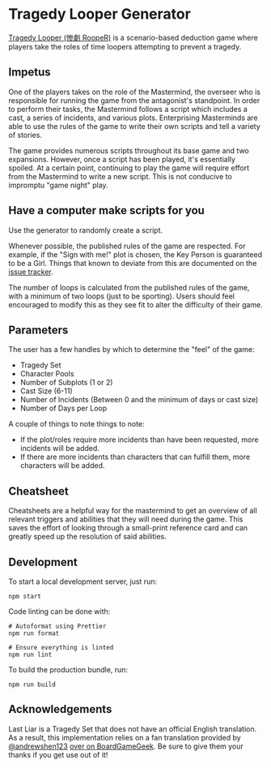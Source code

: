 # Tragedy Looper Generator

[Tragedy Looper (惨劇 RoopeR)](https://boardgamegeek.com/boardgame/148319/tragedy-looper)
is a scenario-based deduction game where players take the roles of time
loopers attempting to prevent a tragedy.

## Impetus

One of the players takes on the role of the Mastermind, the overseer who is
responsible for running the game from the antagonist's standpoint. In order
to perform their tasks, the Mastermind follows a script which includes a
cast, a series of incidents, and various plots. Enterprising Masterminds are
able to use the rules of the game to write their own scripts and tell a
variety of stories.

The game provides numerous scripts throughout its base game and two expansions.
However, once a script has been played, it's essentially spoiled. At a
certain point, continuing to play the game will require effort from the
Mastermind to write a new script. This is not conducive to impromptu "game
night" play.

## Have a computer make scripts for you

Use the generator to randomly create a script.

Whenever possible, the published rules of the game are respected. For example,
if the "Sign with me!" plot is chosen, the Key Person is guaranteed to be a
Girl. Things that known to deviate from this are documented on the
[issue tracker](https://github.com/alephtwo/tragedy-looper-generator/issues).

The number of loops is calculated from the published rules of the game, with
a minimum of two loops (just to be sporting). Users should feel encouraged to
modify this as they see fit to alter the difficulty of their game.

## Parameters

The user has a few handles by which to determine the "feel" of the game:

- Tragedy Set
- Character Pools
- Number of Subplots (1 or 2)
- Cast Size (6-11)
- Number of Incidents (Between 0 and the minimum of days or cast size)
- Number of Days per Loop

A couple of things to note things to note:

- If the plot/roles require more incidents than have been requested, more
  incidents will be added.
- If there are more incidents than characters that can fulfill them, more
  characters will be added.

## Cheatsheet

Cheatsheets are a helpful way for the mastermind to get an overview of all
relevant triggers and abilities that they will need during the game. This
saves the effort of looking through a small-print reference card and can
greatly speed up the resolution of said abilities.

## Development

To start a local development server, just run:

```shell
npm start
```

Code linting can be done with:

```shell
# Autoformat using Prettier
npm run format

# Ensure everything is linted
npm run lint
```

To build the production bundle, run:

```shell
npm run build
```

## Acknowledgements

Last Liar is a Tragedy Set that does not have an official English translation.
As a result, this implementation relies on a fan translation provided by
[@andrewshen123](https://boardgamegeek.com/user/andrewshen123)
[over on BoardGameGeek](https://boardgamegeek.com/thread/2770511/article/38982680#38982680).
Be sure to give them your thanks if you get use out of it!
